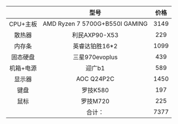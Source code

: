 |           |              型号              | 价格 |
| :-------: | :----------------------------: | :--: |
| CPU+主板  | AMD Ryzen 7 5700G+B550I GAMING | 3149 |
|  散热器   |         利民AXP90-X53          | 229  |
|  内存条   |         英睿达铂胜16*2         | 1099 |
| 固态硬盘  |         三星970evoplus         | 439  |
| 机箱+电源 |             迎广b1             | 589  |
|  显示器   |           AOC Q24P2C           | 1450 |
|   键盘    |            罗技K580            | 197  |
|   鼠标    |            罗技M720            | 225  |
|           |             合计：             | 7377 |

